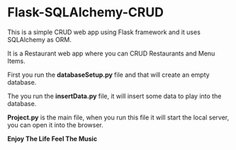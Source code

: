 # Flask-SQLAlchemy-CRUD
This is a simple CRUD web app using Flask framework and it uses SQLAlchemy as ORM.

It is a Restaurant web app where you can CRUD Restaurants and Menu Items.

First you run the **databaseSetup.py** file and that will create an empty database.

The you run the **insertData.py** file, it will insert some data to play into the database.

**Project.py** is the main file, when you run this file it will start the local server, you can open it into the browser.



**Enjoy The Life Feel The Music**
